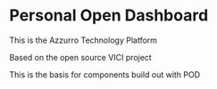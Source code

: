 # Personal Open Dashboard

This is the Azzurro Technology Platform

Based on the open source VICI project 

This is the basis for components build out with POD
